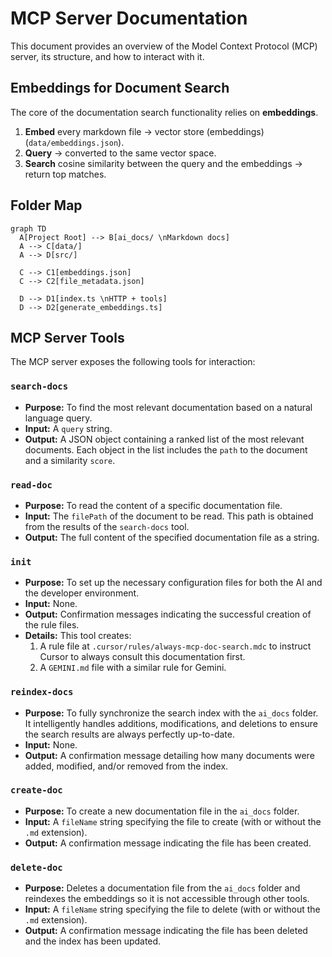 # MCP Server Documentation

This document provides an overview of the Model Context Protocol (MCP) server, its structure, and how to interact with it.

## Embeddings for Document Search

The core of the documentation search functionality relies on **embeddings**.

1. **Embed** every markdown file → vector store (embeddings) (`data/embeddings.json`).
2. **Query** → converted to the same vector space.
3. **Search** cosine similarity between the query and the embeddings → return top matches.

## Folder Map

```mermaid
graph TD
  A[Project Root] --> B[ai_docs/ \nMarkdown docs]
  A --> C[data/]
  A --> D[src/]

  C --> C1[embeddings.json]
  C --> C2[file_metadata.json]

  D --> D1[index.ts \nHTTP + tools]
  D --> D2[generate_embeddings.ts]
```

## MCP Server Tools

The MCP server exposes the following tools for interaction:

### `search-docs`

- **Purpose:** To find the most relevant documentation based on a natural language query.
- **Input:** A `query` string.
- **Output:** A JSON object containing a ranked list of the most relevant documents. Each object in the list includes the `path` to the document and a similarity `score`.

### `read-doc`

- **Purpose:** To read the content of a specific documentation file.
- **Input:** The `filePath` of the document to be read. This path is obtained from the results of the `search-docs` tool.
- **Output:** The full content of the specified documentation file as a string.

### `init`

- **Purpose:** To set up the necessary configuration files for both the AI and the developer environment.
- **Input:** None.
- **Output:** Confirmation messages indicating the successful creation of the rule files.
- **Details:** This tool creates:
  1.  A rule file at `.cursor/rules/always-mcp-doc-search.mdc` to instruct Cursor to always consult this documentation first.
  2.  A `GEMINI.md` file with a similar rule for Gemini.

### `reindex-docs`

- **Purpose:** To fully synchronize the search index with the `ai_docs` folder. It intelligently handles additions, modifications, and deletions to ensure the search results are always perfectly up-to-date.
- **Input:** None.
- **Output:** A confirmation message detailing how many documents were added, modified, and/or removed from the index.

### `create-doc`

- **Purpose:** To create a new documentation file in the `ai_docs` folder.
- **Input:** A `fileName` string specifying the file to create (with or without the `.md` extension).
- **Output:** A confirmation message indicating the file has been created.

### `delete-doc`

- **Purpose:** Deletes a documentation file from the `ai_docs` folder and reindexes the embeddings so it is not accessible through other tools.
- **Input:** A `fileName` string specifying the file to delete (with or without the `.md` extension).
- **Output:** A confirmation message indicating the file has been deleted and the index has been updated.
